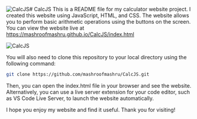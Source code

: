 ![CalcJS](https://github.com/mashroofmashru/CalcJS/assets/136979239/8d7f7eac-6b5b-4d02-a7cf-f75c6409a28a)# CalcJS
This is a README file for my calculator website project. I created this website using JavaScript, HTML, and CSS. The website allows you to perform basic arithmetic operations using the buttons on the screen. You can view the website live at https://mashroofmashru.github.io/CalcJS/index.html

![CalcJS](https://github.com/mashroofmashru/CalcJS/assets/136979239/391fdc8e-14a3-4d01-b410-b727f875cb67)

You will also need to clone this repository to your local directory using the following command:
```bash
git clone https://github.com/mashroofmashru/CalcJS.git
```
Then, you can open the index.html file in your browser and see the website. Alternatively, you can use a live server extension for your code editor, such as VS Code Live Server, to launch the website automatically.


I hope you enjoy my website and find it useful. Thank you for visiting!

